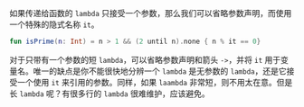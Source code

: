 如果传递给函数的 `lambda` 只接受一个参数，那么我们可以省略参数声明，而使用一个特殊的隐式名称 `it`。

```kotlin
fun isPrime(n: Int) = n > 1 && (2 until n).none { n % it == 0}
```

对于只带有一个参数的短 `lambda`，可以省略参数声明和箭头 `->`，并将 `it` 用于变量名。唯一的缺点是你不能很快地分辨一个 `lambda` 是无参数的 `lambda`，还是它接受一个使用 `it` 来引用的参数。同样，如果 `laambda` 非常短，则不用太在意。但是长 `lambda` 呢？有很多行的 `lambda` 很难维护，应该避免。